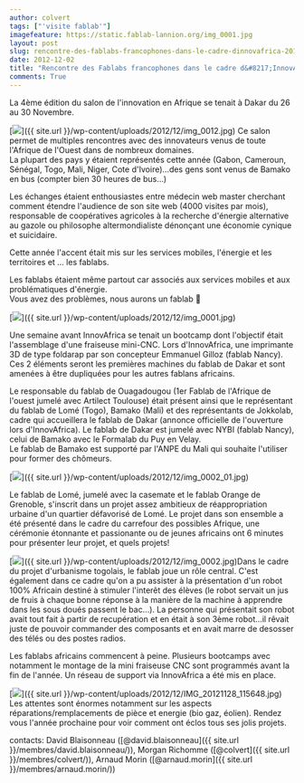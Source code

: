 ```yaml
---
author: colvert
tags: ["'visite fablab'"]
imagefeature: https://static.fablab-lannion.org/img_0001.jpg
layout: post
slug: rencontre-des-fablabs-francophones-dans-le-cadre-dinnovafrica-2012-a-dakar
date: 2012-12-02
title: "Rencontre des Fablabs francophones dans le cadre d&#8217;InnovAfrica 2012 à Dakar"
comments: True
---
```

La 4ème édition du salon de l'innovation en Afrique se tenait à Dakar du 26 au
30 Novembre.

[![](https://static.fablab-lannion.org/img_0012-300x300.jpg)]({{ site.url }}/wp-content/uploads/2012/12/img_0012.jpg) Ce salon permet de
multiples rencontres avec des innovateurs venus de toute l'Afrique de l'Ouest
dans de nombreux domaines.  
La plupart des pays y étaient représentés cette année (Gabon, Cameroun,
Sénégal, Togo, Mali, Niger, Cote d'Ivoire)…des gens sont venus de Bamako en
bus (compter bien 30 heures de bus…)

Les échanges étaient enthousiastes entre médecin web master cherchant comment
étendre l'audience de son site web (4000 visites par mois), responsable de
coopératives agricoles à la recherche d'énergie alternative au gazole ou
philosophe altermondialiste dénonçant une économie cynique et suicidaire.



Cette année l'accent était mis sur les services mobiles, l'énergie et les
territoires et … les fablabs.

Les fablabs étaient même partout car associés aux services mobiles et aux
problématiques d'énergie.  
Vous avez des problèmes, nous aurons un fablab 🙂

[![](https://static.fablab-lannion.org/img_0001-300x185.jpg)]({{ site.url }}/wp-content/uploads/2012/12/img_0001.jpg)

Une semaine avant InnovAfrica se tenait un bootcamp dont l'objectif était
l'assemblage d'une fraiseuse mini-CNC. Lors d'InnovAfrica, une imprimante 3D
de type foldarap par son concepteur Emmanuel Gilloz (fablab Nancy). Ces 2
éléments seront les premières machines du fablab de Dakar et sont amenées à
être dupliquées pour les autres fablans africains.

Le responsable du fablab de Ouagadougou (1er Fablab de l'Afrique de l'ouest
jumelé avec Artilect Toulouse) était présent ainsi que le représentant du
fablab de Lomé (Togo), Bamako (Mali) et des représentants de Jokkolab, cadre
qui accueillera le fablab de Dakar (annonce officielle de l'ouverture lors
d'InnovAfrica). Le fablab de Dakar est jumelé avec NYBI (fablab Nancy), celui
de Bamako avec le Formalab du Puy en Velay.  
Le fablab de Bamako est supporté par l'ANPE du Mali qui souhaite l'utiliser
pour former des chômeurs.

[![](https://static.fablab-lannion.org/img_0002_01-300x199.jpg)]({{ site.url }}/wp-content/uploads/2012/12/img_0002_01.jpg)

Le fablab de Lomé, jumelé avec la casemate et le fablab Orange de Grenoble,
s'inscrit dans un projet assez ambitieux de réappropriation urbaine d'un
quartier défavorisé de Lomé. Le projet dans son ensemble a été présenté dans
le cadre du carrefour des possibles Afrique, une cérémonie étonnante et
passionante ou de jeunes africains ont 6 minutes pour présenter leur projet,
et quels projets!





[![](https://static.fablab-lannion.org/img_0002-150x150.jpg)]({{ site.url }}/wp-content/uploads/2012/12/img_0002.jpg)Dans le cadre du projet
d'urbanisme togolais, le fablab joue un rôle central. C'est également dans ce
cadre qu'on a pu assister à la présentation d'un robot 100% Africain destiné à
stimuler l'interêt des élèves (le robot servait un jus de fruis à chaque bonne
réponse à la manière de la machine à apprendre dans les sous doués passent le
bac…). La personne qui présentait son robot avait tout fait à partir de
recupération et en était à son 3ème robot…il rêvait juste de pouvoir commander
des composants et en avait marre de desosser des télés ou des postes radios.

Les fablabs africains commencent à peine. Plusieurs bootcamps avec notamment
le montage de la mini fraiseuse CNC sont programmés avant la fin de l'année.
Un réseau de support via InnovAfrica a été mis en place.

[![](https://static.fablab-lannion.org/IMG_20121128_115648-150x150.jpg)]({{ site.url }}/wp-content/uploads/2012/12/IMG_20121128_115648.jpg)  
Les attentes sont énormes notamment sur les aspects réparations/remplacements
de pièce et energie (bio gaz, éolien). Rendez vous l'année prochaine pour voir
comment ont éclos tous ses jolis projets.

contacts: David Blaisonneau ([@david.blaisonneau]({{ site.url }}/membres/david.blaisonneau/)), Morgan Richomme
([@colvert]({{ site.url }}/membres/colvert/)), Arnaud Morin
([@arnaud.morin]({{ site.url }}/membres/arnaud.morin/))


